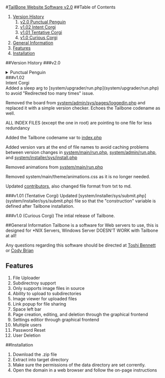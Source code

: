 #[TailBone Website Software v2.0](https://tailbone.gardenwolf.com/ "Tailbone's Official Website")
##Table of Contents
1. [Version History](#version-history)
	1. [v2.0 Punctual Penguin](#v20)
	2. [v1.02 Intent Corgi](#v102-intent-corgi)
	3. [v1.01 Tentative Corgi](#v101-tentative-corgi)
	4. [v1.0 Curious Corgi](#v10-curious-corgi)
2. [General Information](#general-information)
3. [Features](#features)
4. [Installation](#installation)

##Version History
###v2.0
<details>
	<summary>Punctual Penguin</summary>
[system/admin/run.php](system/admin/run.php)  
-Updated to use the new theme file.  
-Added MSGBanner.js script.  
-Added the version tags to prevent "bad cache".  
-Removed the strange page reg thing I did...  
-Fixed a session timeout issue.  
-New MSGBanner script.  

[system/admin/sys/editTheme.php](system/admin/sys/editTheme.php) - Updated to use the new theme file.

[system/admin/sys/pages/theme.php](system/admin/sys/pages/theme.php) - Updated to use the new theme file.

[system/main/theme/theme.php](system/main/theme/theme.php)
--REPLACES themeColours.scss.php thing...

[system/main/theme/animations.css](system/main/theme/animations.css)
--ADDED

[data/theme.php](data/theme.php)
--REPLACES colours.php

[system/jScipts/loading.js](system/jScipts/loading.js) - Removed MSGBanner parts.

[system/jScipts/MSGBanner.js](system/jScipts/MSGBanner.js)
--NEW: Contains the click to close and the timeout.

[system/main/run.php](system/main/run.php)  
-Updated to use the new theme file.  
-Updated to report 404 as a header.  
-Updated to make edit button direct to settings when a 404 has occurred.  
-Added the MSGBanner.js script.  
-Added the version tags to prevent "bad cache".  
-Fixed a session timeout issue.  
-New MSGBanner script.  
-Re-added the animations.  
-No longer requiring file. Only echoing its contents. (More secure and prevents scripts from running.)  

[system/installer/sys/install.php](system/installer/sys/install.php)  
-Updated to use the new theme file.  
-Added the version tags to prevent "bad cache".  

[system/jScripts/wysiwyg.php](system/jScripts/wysiwyg.php) - Updated to use the new theme file.

[system/installer/sys/sumbit.php](system/installer/sys/sumbit.php) - Fixed MSGBanner parameters.

[system/upgrader/run.php](system/upgrader/run.php) - Updated to edit data folder colours.php to theme.php.

[system/admin/sys/pages/file_manager.php](system/admin/sys/pages/file_manager.php) - Updated to the new theme stuffs.

[system/admin/sys/pages/pages.php](system/admin/sys/pages/pages.php) - Re-arranged the buttons.

system/admin/sys/pages/pages_*.php
--REMOVED

[system/admin/sys/pages/pages.php](system/admin/sys/pages/pages.php) - Updated to contain ALL pages data.

system/admin/sys/sys.pagereg.php
--REMOVED

[system/admin/sys/pages/users.php](system/admin/sys/pages/users.php) - Updated to use new theme var.

[system/admin/sys/*](system/admin/sys/) (excluding pages folder)  
-Updated to work with the new loggedin check.  
-Updated to use new MSGBanner.  

[index.php](index.php)  
-Added the new loggedin check.  
-Added getUsers() function.  

[system/admin/sys/pages/users.php](system/admin/sys/pages/users.php) - Now uses the userList function.

[system/admin/sys/pages/loggedin.php](system/admin/sys/pages/loggedin.php) -Added server admin email.

[system/main/theme/main.css](system/main/theme/main.css) -Fixed stretched images issue.

[system/admin/sys/pages/file_manager.php](system/admin/sys/pages/file_manager.php) - Viewer is no longer a pesky iframe. It is a proper image viewer this time.
</details>
###v1.02 
<detials>
<summary>Intent Corgi</summary>
Added a sleep arg to [system/upgrader/run.php](system/upgrader/run.php) to avoid "Redirected too many times" issue.

Removed the board from [system/admin/sys/pages/loggedin.php](system/admin/sys/pages/loggedin.php) and replaced it with a simple version checker.  Echoes the Tailbone codename as well.

ALL INDEX FILES (except the one in root) are pointing to one file for less redundancy

Added the Tailbone codename var to [index.php](index.php)

Added version vars at the end of file names to avoid caching problems between version changes in [system/main/run.php](system/main/run.php), [system/admin/run.php](system/admin/run.php), and [system/installer/sys/install.php](system/installer/sys/install.php)

Removed animations from [system/main/run.php](system/main/run.php)

Removed system/main/theme/animations.css as it is no longer needed.

Updated [contributors](contributors.md), also changed file format from txt to md.
</details>
###v1.01 (Tentative Corgi)  
Updated [system/installer/sys/submit.php](system/installer/sys/submit.php) file so that the "construction" variable is defined after Tailbone installation.

###v1.0 (Curious Corgi) 
The intial release of Tailbone.

##General Information
Tailbone is a software for Web servers to use, this is designed for \*NIX Servers,	 Windows Server DOESN'T WORK with Tailbone at all!
  
Any questions regarding this software should be directed at [Toshi Bennett](mailto:toshi@gardenwolf.com?Subject=Tailbone "Send an email to Toshi") or [Cody Brian](mailto:cody@gardenwolf.com?Subject=Tailbone "Send an email to Cody")


## Features
1. File Uploader
  1. Subdirectroy support
  2. Only supports image files in source
  3. Ability to upload to subdirectories
  4. Image viewer for uploaded files
  5. Link popup for file sharing
  6. Space left bar
2. Page creation, editing, and deletion through the graphical frontend
3. Settings editior through graphical frontend
4. Multiple users
  1. Password Reset
  2. User Deletion

##Installation
1. Download the .zip file
2. Extract into target directory
3. Make sure the permissions of the data directory are set corrently.
4. Open the domain in a web browser and follow the on-page instructions
